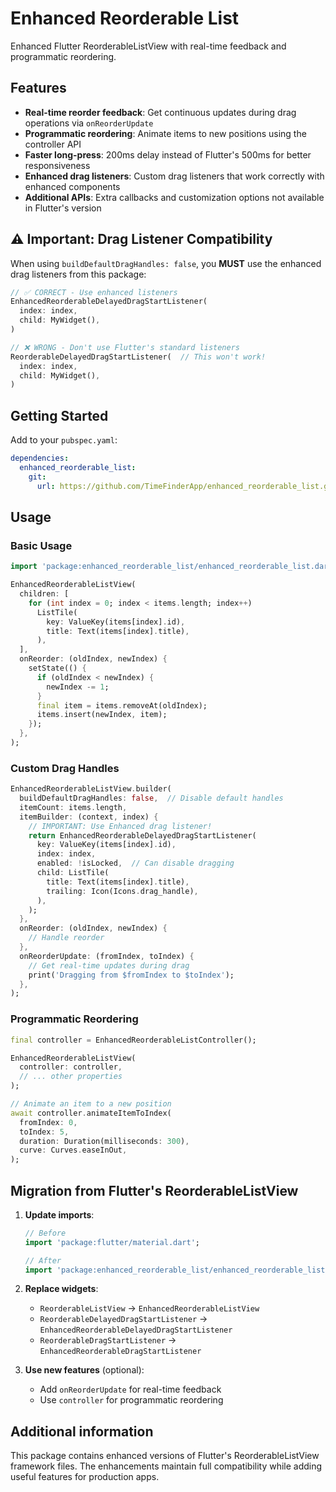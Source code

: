 # Enhanced Reorderable List

Enhanced Flutter ReorderableListView with real-time feedback and programmatic reordering.

## Features

- **Real-time reorder feedback**: Get continuous updates during drag operations via `onReorderUpdate`
- **Programmatic reordering**: Animate items to new positions using the controller API
- **Faster long-press**: 200ms delay instead of Flutter's 500ms for better responsiveness  
- **Enhanced drag listeners**: Custom drag listeners that work correctly with enhanced components
- **Additional APIs**: Extra callbacks and customization options not available in Flutter's version

## ⚠️ Important: Drag Listener Compatibility

When using `buildDefaultDragHandles: false`, you **MUST** use the enhanced drag listeners from this package:

```dart
// ✅ CORRECT - Use enhanced listeners
EnhancedReorderableDelayedDragStartListener(
  index: index,
  child: MyWidget(),
)

// ❌ WRONG - Don't use Flutter's standard listeners
ReorderableDelayedDragStartListener(  // This won't work!
  index: index,
  child: MyWidget(),
)
```

## Getting Started

Add to your `pubspec.yaml`:

```yaml
dependencies:
  enhanced_reorderable_list:
    git:
      url: https://github.com/TimeFinderApp/enhanced_reorderable_list.git
```

## Usage

### Basic Usage

```dart
import 'package:enhanced_reorderable_list/enhanced_reorderable_list.dart';

EnhancedReorderableListView(
  children: [
    for (int index = 0; index < items.length; index++)
      ListTile(
        key: ValueKey(items[index].id),
        title: Text(items[index].title),
      ),
  ],
  onReorder: (oldIndex, newIndex) {
    setState(() {
      if (oldIndex < newIndex) {
        newIndex -= 1;
      }
      final item = items.removeAt(oldIndex);
      items.insert(newIndex, item);
    });
  },
);
```

### Custom Drag Handles

```dart
EnhancedReorderableListView.builder(
  buildDefaultDragHandles: false,  // Disable default handles
  itemCount: items.length,
  itemBuilder: (context, index) {
    // IMPORTANT: Use Enhanced drag listener!
    return EnhancedReorderableDelayedDragStartListener(
      key: ValueKey(items[index].id),
      index: index,
      enabled: !isLocked,  // Can disable dragging
      child: ListTile(
        title: Text(items[index].title),
        trailing: Icon(Icons.drag_handle),
      ),
    );
  },
  onReorder: (oldIndex, newIndex) {
    // Handle reorder
  },
  onReorderUpdate: (fromIndex, toIndex) {
    // Get real-time updates during drag
    print('Dragging from $fromIndex to $toIndex');
  },
);
```

### Programmatic Reordering

```dart
final controller = EnhancedReorderableListController();

EnhancedReorderableListView(
  controller: controller,
  // ... other properties
);

// Animate an item to a new position
await controller.animateItemToIndex(
  fromIndex: 0,
  toIndex: 5,
  duration: Duration(milliseconds: 300),
  curve: Curves.easeInOut,
);
```

## Migration from Flutter's ReorderableListView

1. **Update imports**:
   ```dart
   // Before
   import 'package:flutter/material.dart';
   
   // After  
   import 'package:enhanced_reorderable_list/enhanced_reorderable_list.dart';
   ```

2. **Replace widgets**:
   - `ReorderableListView` → `EnhancedReorderableListView`
   - `ReorderableDelayedDragStartListener` → `EnhancedReorderableDelayedDragStartListener`
   - `ReorderableDragStartListener` → `EnhancedReorderableDragStartListener`

3. **Use new features** (optional):
   - Add `onReorderUpdate` for real-time feedback
   - Use `controller` for programmatic reordering

## Additional information

This package contains enhanced versions of Flutter's ReorderableListView framework files.
The enhancements maintain full compatibility while adding useful features for production apps.
